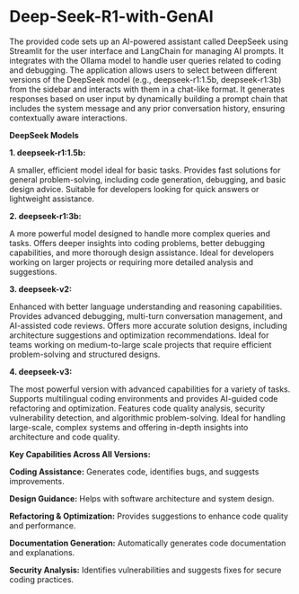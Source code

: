 # Deep-Seek-R1-with-GenAI
The provided code sets up an AI-powered assistant called DeepSeek using Streamlit for the user interface and LangChain for managing AI prompts. It integrates with the Ollama model to handle user queries related to coding and debugging. The application allows users to select between different versions of the DeepSeek model (e.g., deepseek-r1:1.5b, deepseek-r1:3b) from the sidebar and interacts with them in a chat-like format. It generates responses based on user input by dynamically building a prompt chain that includes the system message and any prior conversation history, ensuring contextually aware interactions.

**DeepSeek Models**

**1. deepseek-r1:1.5b:**

A smaller, efficient model ideal for basic tasks.
Provides fast solutions for general problem-solving, including code generation, debugging, and basic design advice.
Suitable for developers looking for quick answers or lightweight assistance.

**2. deepseek-r1:3b:**

A more powerful model designed to handle more complex queries and tasks.
Offers deeper insights into coding problems, better debugging capabilities, and more thorough design assistance.
Ideal for developers working on larger projects or requiring more detailed analysis and suggestions.

**3. deepseek-v2:**

Enhanced with better language understanding and reasoning capabilities.
Provides advanced debugging, multi-turn conversation management, and AI-assisted code reviews.
Offers more accurate solution designs, including architecture suggestions and optimization recommendations.
Ideal for teams working on medium-to-large scale projects that require efficient problem-solving and structured designs.

**4. deepseek-v3:**

The most powerful version with advanced capabilities for a variety of tasks.
Supports multilingual coding environments and provides AI-guided code refactoring and optimization.
Features code quality analysis, security vulnerability detection, and algorithmic problem-solving.
Ideal for handling large-scale, complex systems and offering in-depth insights into architecture and code quality.

**Key Capabilities Across All Versions:**

**Coding Assistance:** Generates code, identifies bugs, and suggests improvements.

**Design Guidance:** Helps with software architecture and system design.

**Refactoring & Optimization:** Provides suggestions to enhance code quality and performance.

**Documentation Generation:** Automatically generates code documentation and explanations.

**Security Analysis:** Identifies vulnerabilities and suggests fixes for secure coding practices.
